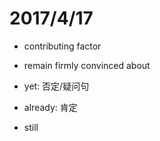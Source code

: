 # 2017/4/17

+ contributing factor

+ remain firmly convinced about

+ yet: 否定/疑问句

+ already: 肯定

+ still
